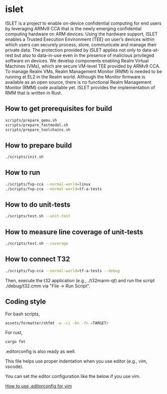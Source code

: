 # islet
ISLET is a project to enable on-device confidential computing for end users by leveraging ARMv9 CCA that is the newly emerging confidential computing hardware on ARM devices. Using the hardware support, ISLET enables a Trusted Execution Environment (TEE) on user’s devices within which users can securely process, store, communicate and manage their private data. The protection provided by ISLET applies not only to data-at-rest but also to data-in-use even in the presence of malicious privileged software on devices.  We develop components enabling Realm Virtual Machines (VMs), which are secure VM-level TEE provided by ARMv9 CCA. To manage Realm VMs, Realm Management Monitor (RMM) is needed to be running at EL2 in the Realm world. Although the Monitor firmware is available as an open source, there is no functional Realm Management Monitor (RMM) code available yet. ISLET provides the implementation of RMM that is written in Rust. 

## How to get prerequisites for build

```bash
scripts/prepare_qemu.sh
scripts/prepare_fastmodel.sh
scripts/prepare_toolchains.sh
```

<!---
```bash
cd assets/prebuilt/qemu/
unzip qemu-system-aarch64.zip
cd -
```

```bash
mkdir -p assets/fastmodel
cd assets/fastmodel
wget https://developer.arm.com/-/media/Files/downloads/ecosystem-models/FVP_Base_RevC-2xAEMvA_11.18_16_Linux64.tgz
tar -xzf FVP_Base_RevC-2xAEMvA_11.18_16_Linux64.tgz
cd -
```

```bash
mkdir -p assets/toolchains
cd assets/toolchains
wget https://developer.arm.com/-/media/Files/downloads/gnu-a/10.2-2020.11/binrel/gcc-arm-10.2-2020.11-x86_64-aarch64-none-linux-gnu.tar.xz
wget https://developer.arm.com/-/media/Files/downloads/gnu-a/10.2-2020.11/binrel/gcc-arm-10.2-2020.11-x86_64-arm-none-linux-gnueabihf.tar.xz
tar -xf gcc-arm-10.2-2020.11-x86_64-aarch64-none-linux-gnu.tar.xz
tar -xf gcc-arm-10.2-2020.11-x86_64-arm-none-linux-gnueabihf.tar.xz
ln -sf gcc-arm-10.2-2020.11-x86_64-aarch64-none-linux-gnu aarch64
ln -sf gcc-arm-10.2-2020.11-x86_64-arm-none-linux-gnueabihf aarch32
cd -
scripts/prepare_toolchains.sh
```
--->


## How to prepare build
```bash
./scripts/init.sh
```

## How to run
```bash
./scripts/fvp-cca --normal-world=linux
./scripts/fvp-cca --normal-world=tf-a-tests
```

## How to do unit-tests
```bash
./scripts/test.sh --unit-test
```

## How to measure line coverage of unit-tests
```bash
./scripts/test.sh --coverage
```

## How to connect T32
```bash
./scripts/fvp-cca --normal-world=tf-a-tests --debug
```

Then, execute the t32 application (e.g., ./t32marm-qt)
and run the script ./debug/t32.cmm via "File -> Run Script".

## Coding style
For bash scripts,
```bash
assets/formatter/shfmt -w -ci -bn -fn <TARGET>
```

For rust,
```bash
cargo fmt
```

.editorconfig is also ready as well.

This file helps use proper indentation when you use editor (e.g., vim, vscode).

You can set the editor configuration like the below if you use vim.

[How to use .editorconfig for vim](https://github.com/editorconfig/editorconfig-vim)
